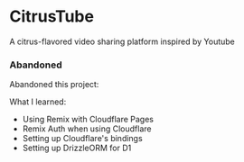 # CitrusTube

A citrus-flavored video sharing platform inspired by Youtube

### Abandoned

Abandoned this project:

What I learned:

- Using Remix with Cloudflare Pages
- Remix Auth when using Cloudflare
- Setting up Cloudflare's bindings
- Setting up DrizzleORM for D1
